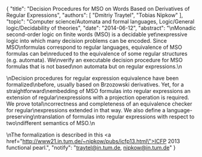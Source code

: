 {
    "title": "Decision Procedures for MSO on Words Based on Derivatives of Regular Expressions",
    "authors": [
        "Dmitriy Traytel",
        "Tobias Nipkow"
    ],
    "topic": "Computer science/Automata and formal languages, Logic/General logic/Decidability of theories",
    "date": "2014-06-12",
    "abstract": "\nMonadic second-order logic on finite words (MSO) is a decidable yet\nexpressive logic into which many decision problems can be encoded. Since MSO\nformulas correspond to regular languages, equivalence of MSO formulas can be\nreduced to the equivalence of some regular structures (e.g. automata). We\nverify an executable decision procedure for MSO formulas that is not based\non automata but on regular expressions.\n<p>\nDecision procedures for regular expression equivalence have been formalized\nbefore, usually based on Brzozowski derivatives. Yet, for a straightforward\nembedding of MSO formulas into regular expressions an extension of regular\nexpressions with a projection operation is required. We prove total\ncorrectness and completeness of an equivalence checker for regular\nexpressions extended in that way. We also define a language-preserving\ntranslation of formulas into regular expressions with respect to two\ndifferent semantics of MSO.\n<p>\nThe formalization is described in this <a href=\"http://www21.in.tum.de/~nipkow/pubs/icfp13.html\">ICFP 2013 functional pearl</a>.",
    "notify": "traytel@in.tum.de, nipkow@in.tum.de"
}
